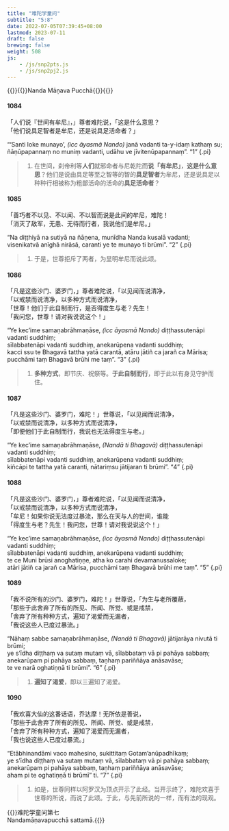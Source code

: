 ```yaml
---
title: "难陀学童问"
subtitle: "5:8"
date: 2022-07-05T07:39:45+08:00
lastmod: 2023-07-11
draft: false
brewing: false
weight: 508
js:
    - /js/snp2pts.js
    - /js/snp2pj2.js
---
```



{{<subtitle>}}{{<suttalink src="snp5.8">}}Nanda Māṇava Pucchā{{</suttalink>}}{{</subtitle>}}

#### 1084

「人们说『世间有牟尼』，」尊者难陀说，「这是什么意思？  
「他们说具足智者是牟尼，还是说具足活命者？」

“‘Santi loke munayo’, <i>(icc āyasmā Nando)</i> janā vadanti ta-y-idaṃ kathaṃ su;  
ñāṇūpapannaṃ no muniṃ vadanti, udāhu ve jīvitenūpapannaṃ”. <q>1</q>
{.pi}

> 1. 在世间，刹帝利等**人们**就邪命者与尼乾陀而**说「有牟尼」**，**这是什么意思**？他们是说由具足等至之智等的智的**具足智者**为牟尼，还是说具足以种种行相被称为粗鄙活命的活命的**具足活命者**？

#### 1085

「善巧者不以见、不以闻、不以智而说是此间的牟尼，难陀！  
「消灭了敌军，无患、无待而行者，我说他们是牟尼。」

“Na diṭṭhiyā na sutiyā na ñāṇena, munīdha Nanda kusalā vadanti;  
visenikatvā anīghā nirāsā, caranti ye te munayo ti brūmi”. <q>2</q>
{.pi}

> 1. 于是，世尊拒斥了两者，为显明牟尼而说此颂。

#### 1086

「凡是这些沙门、婆罗门，」尊者难陀说，「以见闻而说清净，  
「以戒禁而说清净，以多种方式而说清净，  
「世尊！他们于此自制而行，是否得度生与老？先生！  
「我问您，世尊！请对我说说这个！」

“Ye kec’ime samaṇabrāhmaṇāse, <i>(icc āyasmā Nando)</i> diṭṭhassutenāpi vadanti suddhiṃ;  
sīlabbatenāpi vadanti suddhiṃ, anekarūpena vadanti suddhiṃ;  
kacci ssu te Bhagavā tattha yatā carantā, atāru jātiñ ca jarañ ca Mārisa;  
pucchāmi taṃ Bhagavā brūhi me taṃ”. <q>3</q>
{.pi}

> 1. **多种方式**，即节庆、祝祭等。**于此自制而行**，即于此以有身见守护而住。

#### 1087

「凡是这些沙门、婆罗门，难陀！」世尊说，「以见闻而说清净，  
「以戒禁而说清净，以多种方式而说清净，  
「即便他们于此自制而行，我说也无法得度生与老。」

“Ye kec’ime samaṇabrāhmaṇāse, <i>(Nandā ti Bhagavā)</i> diṭṭhassutenāpi vadanti suddhiṃ;  
sīlabbatenāpi vadanti suddhiṃ, anekarūpena vadanti suddhiṃ;  
kiñcāpi te tattha yatā caranti, nātariṃsu jātijaran ti brūmi”. <q>4</q>
{.pi}

#### 1088

「凡是这些沙门、婆罗门，」尊者难陀说，「以见闻而说清净，  
「以戒禁而说清净，以多种方式而说清净，  
「牟尼！如果你说无法度过暴流，那么在天与人的世间，谁能  
「得度生与老？先生！我问您，世尊！请对我说说这个！」

“Ye kec’ime samaṇabrāhmaṇāse, <i>(icc āyasmā Nando)</i> diṭṭhassutenāpi vadanti suddhiṃ;  
sīlabbatenāpi vadanti suddhiṃ, anekarūpena vadanti suddhiṃ;  
te ce Muni brūsi anoghatiṇṇe, atha ko carahi devamanussaloke;  
atāri jātiñ ca jarañ ca Mārisa, pucchāmi taṃ Bhagavā brūhi me taṃ”. <q>5</q>
{.pi}

#### 1089

「我不说所有的沙门、婆罗门，难陀！」世尊说，「为生与老所覆蔽，  
「那些于此舍弃了所有的所见、所闻、所觉、或是戒禁，  
「舍弃了所有种种方式，遍知了渴爱而无漏者，  
「我说这些人已度过暴流。」

“Nāhaṃ sabbe samaṇabrāhmaṇāse, <i>(Nandā ti Bhagavā)</i> jātijarāya nivutā ti brūmi;  
ye s’īdha diṭṭhaṃ va sutaṃ mutaṃ vā, sīlabbataṃ vā pi pahāya sabbaṃ;  
anekarūpam pi pahāya sabbaṃ, taṇhaṃ pariññāya anāsavāse;  
te ve narā oghatiṇṇā ti brūmi”. <q>6</q>
{.pi}

> 1. **遍知了渴爱**，即以三遍知了渴爱。

#### 1090

「我欢喜大仙的这番话语，乔达摩！无所依是善说，  
「那些于此舍弃了所有的所见、所闻、所觉、或是戒禁，  
「舍弃了所有种种方式，遍知了渴爱而无漏者，  
「我也说这些人已度过暴流。」

“Etābhinandāmi vaco mahesino, sukittitaṃ Gotam’anūpadhīkaṃ;  
ye s’īdha diṭṭhaṃ va sutaṃ mutaṃ vā, sīlabbataṃ vā pi pahāya sabbaṃ;  
anekarūpam pi pahāya sabbaṃ, taṇhaṃ pariññāya anāsavāse;  
aham pi te oghatiṇṇā ti brūmī” ti. <q>7</q>
{.pi}

> 1. 如是，世尊同样以阿罗汉为顶点开示了此经。当开示终了，难陀欢喜于世尊的所说，而说了此颂。于此，与先前所说的一样，而有法的现观。


{{<eof>}}难陀学童问第七<br>Nandamāṇavapucchā sattamā.{{</eof>}}